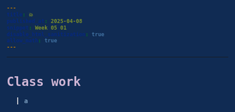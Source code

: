 ```yaml
---
title: 💥
published_at: 2025-04-08
snippet: Week 05 01
disable_html_sanitization: true
allow_math: true
---
```


<style>
  @import url('https://fonts.googleapis.com/css2?family=Cutive+Mono&display=swap');

h1, h3, h4, p, pre, ul, li {
  font-family: "Cutive Mono", monospace;
  font-weight: 700;
  font-style: normal;
  color:#CEB5D4;
}

 .text-gray-500, .markdown-body blockquote {color:#E872B0}
 .markdown-body {background-color:#102B53;}
  html {background-color:#102B53;}
  h1 {; font-weight: 800;}
  p, pre, ul {color:#7D9FC0;}
  .markdown-body a {color:#4E7AB1; text-decoration:underline;}
</style>

---

# Class work

> a

<div id="threejs_container"></div>

<script type="module" >
  import * as THREE from '/scripts/threejs-master/build/three.module.js';
  import { AsciiEffect } from '/scripts/threejs-master/examples/jsm/effects/AsciiEffect.js';
	import { TrackballControls } from '/scripts/threejs-master/examples/jsm/controls/TrackballControls.js';


  console.log(THREE);

  const container = document.getElementById('threejs_container');
  const width = container.parentNode.scrollWidth;
  const height = width * 9 / 16;

  let camera, controls, scene, renderer, effect;

  let sphere, plane;

  const start = Date.now();

  init();

  function init() {

    camera = new THREE.PerspectiveCamera( 70, window.innerWidth / window.innerHeight, 1, 1000 );
    camera.position.y = 150;
    camera.position.z = 500;

    scene = new THREE.Scene();
    scene.background = new THREE.Color( 0, 0, 0 );

    const pointLight1 = new THREE.PointLight( 0xffffff, 3, 0, 0 );
    pointLight1.position.set( 500, 500, 500 );
    scene.add( pointLight1 );

    const pointLight2 = new THREE.PointLight( 0xffffff, 1, 0, 0 );
    pointLight2.position.set( - 500, - 500, - 500 );
    scene.add( pointLight2 );

    sphere = new THREE.Mesh( new THREE.SphereGeometry( 200, 20, 10 ), new THREE.MeshPhongMaterial( { flatShading: true } ) );
    scene.add( sphere );

    // Plane

    plane = new THREE.Mesh( new THREE.PlaneGeometry( 400, 400 ), new THREE.MeshBasicMaterial( { color: 0xe0e0e0 } ) );
    plane.position.y = - 200;
    plane.rotation.x = - Math.PI / 2;
    scene.add( plane );

    renderer = new THREE.WebGLRenderer();
    renderer.setSize( window.innerWidth, window.innerHeight );
    renderer.setAnimationLoop( animate );

    effect = new AsciiEffect( renderer, ' .:-+*=%@#', { invert: true } );
    effect.setSize( window.innerWidth, window.innerHeight );
    effect.domElement.style.color = 'white';
    effect.domElement.style.backgroundColor = 'black';

    // Special case: append effect.domElement, instead of renderer.domElement.
    // AsciiEffect creates a custom domElement (a div container) where the ASCII elements are placed.

    document.body.appendChild( effect.domElement );

    controls = new TrackballControls( camera, effect.domElement );

    //

    window.addEventListener( 'resize', onWindowResize );

  }

  function onWindowResize() {

    camera.aspect = window.innerWidth / window.innerHeight;
    camera.updateProjectionMatrix();

    renderer.setSize( window.innerWidth, window.innerHeight );
    effect.setSize( window.innerWidth, window.innerHeight );

  }

  //

  function animate() {

    const timer = Date.now() - start;

    sphere.position.y = Math.abs( Math.sin( timer * 0.002 ) ) * 150;
    sphere.rotation.x = timer * 0.0003;
    sphere.rotation.z = timer * 0.0002;

    controls.update();

    effect.render( scene, camera );

  }
  
</script>
